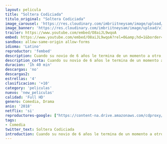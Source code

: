 ```yaml
---
layout: pelicula
title: "Soltera Codiciada"
titulo_original: "Soltera Codiciada"
image_carousel: 'https://res.cloudinary.com/imbriitneysam/image/upload/v1542398705/soltera-poster-min.jpg'
image_banner: 'https://res.cloudinary.com/imbriitneysam/image/upload/v1542398705/soltera-banner-min.jpg'
trailer: https://www.youtube.com/embed/O8aiJL9wqoA
embed: https://www.youtube.com/embed/O8aiJL9wqoA?rel=0&amp;hd=1&border=0&wmode=opaque&enablejsapi=1&modestbranding=1&controls=1&showinfo=1
sandbox: allow-same-origin allow-forms
idioma: 'Latino'
reproductor: 'fembed'
description: Cuando su novio de 6 años le termina de un momento a otro, María Fe debe lidiar con un corazón roto que no parece curarse con nada. Después de varias noches de lágrimas (y alcohol) y alentada por sus amigas, decide desahogarse de la única manera que sabe hacerlo, escribiendo. El resultado es un blog donde se ríe de las desventuras de la soltería y las relaciones y que tendrá un éxito inesperado. Pero cuando el fantasma del ex reaparece en su vida ¿podrá María Fe seguir sus propios consejos?
description_corta: Cuando su novio de 6 años le termina de un momento a otro, María Fe debe lidiar con un corazón roto que no parece curarse con nada. Después de varias noches de lágrimas (y alcohol) y alentada por sus amigas, decide desahogarse de la única manera que...
duracion: '1h 40 min'
descargas: 'no'
descargas2:
estrellas: '4'
clasificacion: '+10'
category: 'peliculas'
nuevo: 'new_peliculas'
calidad: 'Full HD'
genero: Comedia, Drama
anio: '2018'
netflix: 'si'
reproductores-google: ["https://content-na.drive.amazonaws.com/cdproxy/share/qI2kwBaeEQ7eik5VnGRcDnWyi3lZrIdXTQCyFakBNNl/nodes/BludI3YuTJyf2md0pHCLCA?nonce=9zk4u6PcTXcVSlzAiMK0FhPAYPcl6iQTVB7zusZe3IDeaYPXDlQ9RL64511T-Zc2"]
tags:
- Comedia
twitter_text: Soltera Codiciada
introduction: Cuando su novio de 6 años le termina de un momento a otro, María Fe debe lidiar con un corazón roto que no parece curarse con nada. Después de varias noches de lágrimas (y alcohol) y alentada por sus amigas, decide desahogarse de la única manera que
---
```



 







